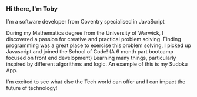 ### Hi there, I'm Toby

I'm a software developer from Coventry specialised in JavaScript

During my Mathematics degree from the University of Warwick, I discovered a passion for creative and practical problem solving. Finding programming was a great place to exercise this problem solving, I picked up Javascript and joined the School of Code! (A 6 month part bootcamp focused on front end development)
Learning many things, particularly inspired by different algorithms and logic. An example of this is my Sudoku App.

I'm excited to see what else the Tech world can offer and I can impact the future of technology!
